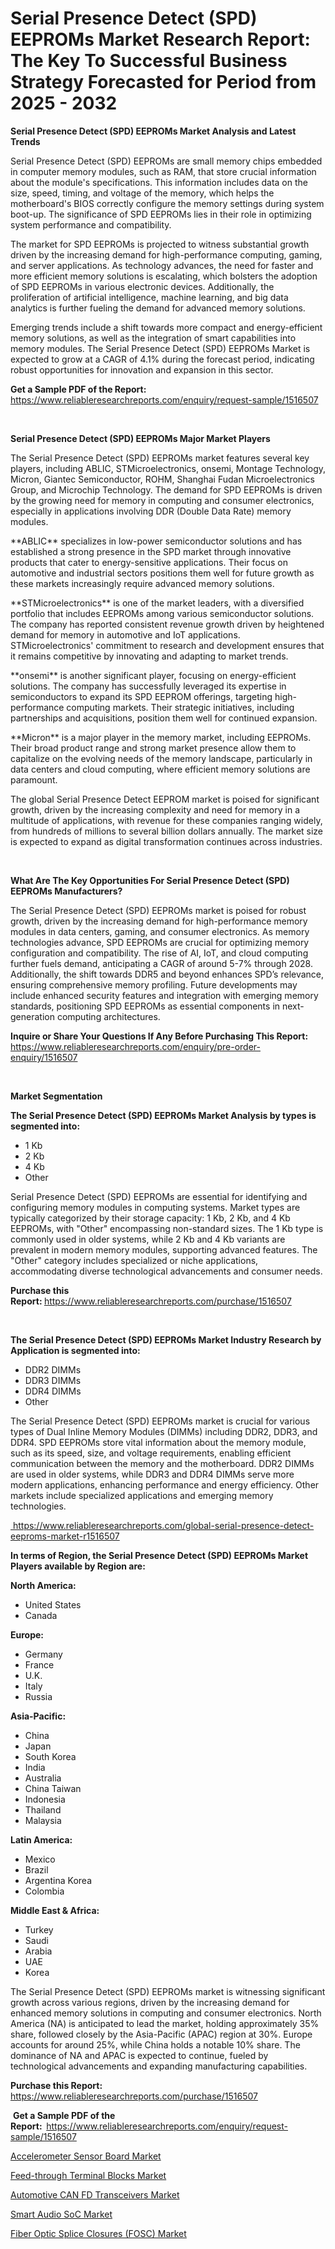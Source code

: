 <p><h1>Serial Presence Detect (SPD) EEPROMs Market Research Report: The Key To Successful Business Strategy Forecasted for Period from 2025 - 2032</h1></p><p><strong>Serial Presence Detect (SPD) EEPROMs Market Analysis and Latest Trends</strong></p>
<p><p>Serial Presence Detect (SPD) EEPROMs are small memory chips embedded in computer memory modules, such as RAM, that store crucial information about the module's specifications. This information includes data on the size, speed, timing, and voltage of the memory, which helps the motherboard's BIOS correctly configure the memory settings during system boot-up. The significance of SPD EEPROMs lies in their role in optimizing system performance and compatibility.</p><p>The market for SPD EEPROMs is projected to witness substantial growth driven by the increasing demand for high-performance computing, gaming, and server applications. As technology advances, the need for faster and more efficient memory solutions is escalating, which bolsters the adoption of SPD EEPROMs in various electronic devices. Additionally, the proliferation of artificial intelligence, machine learning, and big data analytics is further fueling the demand for advanced memory solutions.</p><p>Emerging trends include a shift towards more compact and energy-efficient memory solutions, as well as the integration of smart capabilities into memory modules. The Serial Presence Detect (SPD) EEPROMs Market is expected to grow at a CAGR of 4.1% during the forecast period, indicating robust opportunities for innovation and expansion in this sector.</p></p>
<p><strong>Get a Sample PDF of the Report:&nbsp;</strong> <a href="https://www.reliableresearchreports.com/enquiry/request-sample/1516507?utm_campaign=112&utm_medium=2&utm_source=Github&utm_content=ia&utm_term=15022025&utm_id=serial-presence-detect-spd-eeproms">https://www.reliableresearchreports.com/enquiry/request-sample/1516507</a></p>
<p>&nbsp;</p>
<p><strong>Serial Presence Detect (SPD) EEPROMs Major Market Players</strong></p>
<p><p>The Serial Presence Detect (SPD) EEPROMs market features several key players, including ABLIC, STMicroelectronics, onsemi, Montage Technology, Micron, Giantec Semiconductor, ROHM, Shanghai Fudan Microelectronics Group, and Microchip Technology. The demand for SPD EEPROMs is driven by the growing need for memory in computing and consumer electronics, especially in applications involving DDR (Double Data Rate) memory modules.</p><p>**ABLIC** specializes in low-power semiconductor solutions and has established a strong presence in the SPD market through innovative products that cater to energy-sensitive applications. Their focus on automotive and industrial sectors positions them well for future growth as these markets increasingly require advanced memory solutions.</p><p>**STMicroelectronics** is one of the market leaders, with a diversified portfolio that includes EEPROMs among various semiconductor solutions. The company has reported consistent revenue growth driven by heightened demand for memory in automotive and IoT applications. STMicroelectronics' commitment to research and development ensures that it remains competitive by innovating and adapting to market trends.</p><p>**onsemi** is another significant player, focusing on energy-efficient solutions. The company has successfully leveraged its expertise in semiconductors to expand its SPD EEPROM offerings, targeting high-performance computing markets. Their strategic initiatives, including partnerships and acquisitions, position them well for continued expansion.</p><p>**Micron** is a major player in the memory market, including EEPROMs. Their broad product range and strong market presence allow them to capitalize on the evolving needs of the memory landscape, particularly in data centers and cloud computing, where efficient memory solutions are paramount.</p><p>The global Serial Presence Detect EEPROM market is poised for significant growth, driven by the increasing complexity and need for memory in a multitude of applications, with revenue for these companies ranging widely, from hundreds of millions to several billion dollars annually. The market size is expected to expand as digital transformation continues across industries.</p></p>
<p>&nbsp;</p>
<p><strong>What Are The Key Opportunities For Serial Presence Detect (SPD) EEPROMs Manufacturers?</strong></p>
<p><p>The Serial Presence Detect (SPD) EEPROMs market is poised for robust growth, driven by the increasing demand for high-performance memory modules in data centers, gaming, and consumer electronics. As memory technologies advance, SPD EEPROMs are crucial for optimizing memory configuration and compatibility. The rise of AI, IoT, and cloud computing further fuels demand, anticipating a CAGR of around 5-7% through 2028. Additionally, the shift towards DDR5 and beyond enhances SPD’s relevance, ensuring comprehensive memory profiling. Future developments may include enhanced security features and integration with emerging memory standards, positioning SPD EEPROMs as essential components in next-generation computing architectures.</p></p>
<p><strong>Inquire or Share Your Questions If Any Before Purchasing This Report:</strong> <a href="https://www.reliableresearchreports.com/enquiry/pre-order-enquiry/1516507?utm_campaign=112&utm_medium=2&utm_source=Github&utm_content=ia&utm_term=15022025&utm_id=serial-presence-detect-spd-eeproms">https://www.reliableresearchreports.com/enquiry/pre-order-enquiry/1516507</a></p>
<p>&nbsp;</p>
<p><strong>Market Segmentation</strong></p>
<p><strong>The Serial Presence Detect (SPD) EEPROMs Market Analysis by types is segmented into:</strong></p>
<p><ul><li>1 Kb</li><li>2 Kb</li><li>4 Kb</li><li>Other</li></ul></p>
<p><p>Serial Presence Detect (SPD) EEPROMs are essential for identifying and configuring memory modules in computing systems. Market types are typically categorized by their storage capacity: 1 Kb, 2 Kb, and 4 Kb EEPROMs, with "Other" encompassing non-standard sizes. The 1 Kb type is commonly used in older systems, while 2 Kb and 4 Kb variants are prevalent in modern memory modules, supporting advanced features. The "Other" category includes specialized or niche applications, accommodating diverse technological advancements and consumer needs.</p></p>
<p><strong>Purchase this Report:&nbsp;</strong><a href="https://www.reliableresearchreports.com/purchase/1516507?utm_campaign=112&utm_medium=2&utm_source=Github&utm_content=ia&utm_term=15022025&utm_id=serial-presence-detect-spd-eeproms">https://www.reliableresearchreports.com/purchase/1516507</a></p>
<p>&nbsp;</p>
<p><strong>The Serial Presence Detect (SPD) EEPROMs Market Industry Research by Application is segmented into:</strong></p>
<p><ul><li>DDR2 DIMMs</li><li>DDR3 DIMMs</li><li>DDR4 DIMMs</li><li>Other</li></ul></p>
<p><p>The Serial Presence Detect (SPD) EEPROMs market is crucial for various types of Dual Inline Memory Modules (DIMMs) including DDR2, DDR3, and DDR4. SPD EEPROMs store vital information about the memory module, such as its speed, size, and voltage requirements, enabling efficient communication between the memory and the motherboard. DDR2 DIMMs are used in older systems, while DDR3 and DDR4 DIMMs serve more modern applications, enhancing performance and energy efficiency. Other markets include specialized applications and emerging memory technologies.</p></p>
<p><a href="https://www.reliableresearchreports.com/global-serial-presence-detect-eeproms-market-r1516507?utm_campaign=112&utm_medium=2&utm_source=Github&utm_content=ia&utm_term=15022025&utm_id=serial-presence-detect-spd-eeproms">&nbsp;https://www.reliableresearchreports.com/global-serial-presence-detect-eeproms-market-r1516507</a></p>
<p><strong>In terms of Region, the Serial Presence Detect (SPD) EEPROMs Market Players available by Region are:</strong></p>
<p>
    <p> <strong> North America: </strong>
        <ul>
            <li>United States</li>
            <li>Canada</li>
        </ul>
        </p> 
    <p> <strong> Europe: </strong>
        <ul>
            <li>Germany</li>
            <li>France</li>
            <li>U.K.</li>
            <li>Italy</li>
            <li>Russia</li>
        </ul>
        </p> 
    <p> <strong> Asia-Pacific: </strong>
        <ul>
            <li>China</li>
            <li>Japan</li>
            <li>South Korea</li>
            <li>India</li>
            <li>Australia</li>
            <li>China Taiwan</li>
            <li>Indonesia</li>
            <li>Thailand</li>
            <li>Malaysia</li>
        </ul>
        </p> 
    <p> <strong> Latin America: </strong>
        <ul>
            <li>Mexico</li>
            <li>Brazil</li>
            <li>Argentina Korea</li>
            <li>Colombia</li>
        </ul>
        </p> 
    <p> <strong> Middle East & Africa: </strong>
        <ul>
            <li>Turkey</li>
            <li>Saudi</li>
            <li>Arabia</li>
            <li>UAE</li>
            <li>Korea</li>
        </ul>
    </p>
    </p>
<p><p>The Serial Presence Detect (SPD) EEPROMs market is witnessing significant growth across various regions, driven by the increasing demand for enhanced memory solutions in computing and consumer electronics. North America (NA) is anticipated to lead the market, holding approximately 35% share, followed closely by the Asia-Pacific (APAC) region at 30%. Europe accounts for around 25%, while China holds a notable 10% share. The dominance of NA and APAC is expected to continue, fueled by technological advancements and expanding manufacturing capabilities.</p></p>
<p><strong>Purchase this Report: </strong><a href="https://www.reliableresearchreports.com/purchase/1516507?utm_campaign=112&utm_medium=2&utm_source=Github&utm_content=ia&utm_term=15022025&utm_id=serial-presence-detect-spd-eeproms">https://www.reliableresearchreports.com/purchase/1516507</a></p>
<p>&nbsp;<strong>Get a Sample PDF of the Report:&nbsp;&nbsp;</strong><a href="https://www.reliableresearchreports.com/enquiry/request-sample/1516507?utm_campaign=112&utm_medium=2&utm_source=Github&utm_content=ia&utm_term=15022025&utm_id=serial-presence-detect-spd-eeproms">https://www.reliableresearchreports.com/enquiry/request-sample/1516507</a></p>
<p><strong></strong></p>
<p><p><a href="https://github.com/zanoligarav/Market-Research-Report-List-1/blob/main/accelerometer-sensor-board-market.md?utm_campaign=112&utm_medium=2&utm_source=Github&utm_content=ia&utm_term=15022025&utm_id=serial-presence-detect-spd-eeproms">Accelerometer Sensor Board Market</a></p><p><a href="https://github.com/haaszgettre6/Market-Research-Report-List-1/blob/main/feed-through-terminal-blocks-market.md?utm_campaign=112&utm_medium=2&utm_source=Github&utm_content=ia&utm_term=15022025&utm_id=serial-presence-detect-spd-eeproms">Feed-through Terminal Blocks Market</a></p><p><a href="https://github.com/curinbucan9/Market-Research-Report-List-1/blob/main/automotive-can-fd-transceivers-market.md?utm_campaign=112&utm_medium=2&utm_source=Github&utm_content=ia&utm_term=15022025&utm_id=serial-presence-detect-spd-eeproms">Automotive CAN FD Transceivers Market</a></p><p><a href="https://github.com/qetelosooya/Market-Research-Report-List-1/blob/main/smart-audio-soc-market.md?utm_campaign=112&utm_medium=2&utm_source=Github&utm_content=ia&utm_term=15022025&utm_id=serial-presence-detect-spd-eeproms">Smart Audio SoC Market</a></p><p><a href="https://github.com/deyniphytic/Market-Research-Report-List-1/blob/main/fiber-optic-splice-closures-fosc-market.md?utm_campaign=112&utm_medium=2&utm_source=Github&utm_content=ia&utm_term=15022025&utm_id=serial-presence-detect-spd-eeproms">Fiber Optic Splice Closures (FOSC) Market</a></p></p>
